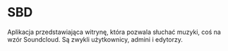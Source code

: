 # SBD
Aplikacja przedstawiająca witrynę, która pozwala słuchać muzyki, coś na wzór Soundcloud.
Są zwykli użytkownicy, admini i edytorzy.
